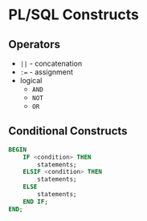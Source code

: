 # PL/SQL Constructs

## Operators

- `||` - concatenation
- `:=` - assignment
- logical
    - `AND`
    - `NOT`
    - `OR`

## Conditional Constructs

```sql
BEGIN
    IF <condition> THEN
        statements;
    ELSIF <condition> THEN
        statements;
    ELSE
        statements;
    END IF;
END;
```

